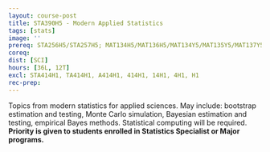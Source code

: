 ```yaml
---
layout: course-post
title: STA390H5 - Modern Applied Statistics
tags: [stats]
image: ''
prereq: STA256H5/STA257H5; MAT134H5/MAT136H5/MAT134Y5/MAT135Y5/MAT137Y5/MAT157Y5/MAT233H5
coreq: 
dist: [SCI]
hours: [36L, 12T]
excl: STA414H1, TA414H1, A414H1, 414H1, 14H1, 4H1, H1
rec-prep: 
---
```


Topics from modern statistics for applied sciences. May include:  bootstrap estimation and testing, Monte Carlo simulation, Bayesian estimation and testing, empirical Bayes methods. Statistical computing will be required. **Priority is given to students enrolled in Statistics Specialist or Major programs.**

